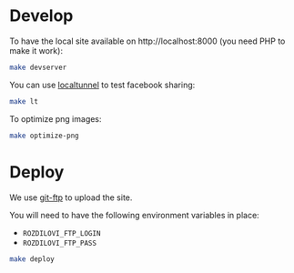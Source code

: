 # Develop
To have the local site available on http://localhost:8000 (you need PHP to make it work):
```bash
make devserver
```

You can use [localtunnel](http://localtunnel.me/) to test facebook sharing:
```bash
make lt
```

To optimize png images:
```bash
make optimize-png
```



# Deploy
We use [git-ftp](https://github.com/git-ftp/git-ftp) to upload the site.

You will need to have the following environment variables in place:

* `ROZDILOVI_FTP_LOGIN`
* `ROZDILOVI_FTP_PASS`

```bash
make deploy
```
